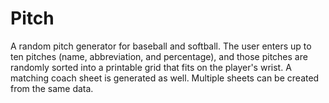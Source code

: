 # Pitch
A random pitch generator for baseball and softball. The user enters up to ten pitches (name, abbreviation, and percentage), and those pitches are randomly sorted into a printable grid that fits on the player's wrist. A matching coach sheet is generated as well. Multiple sheets can be created from the same data.
